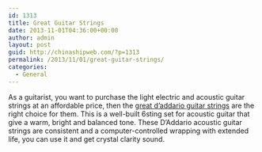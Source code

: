 ```yaml
---
id: 1313
title: Great Guitar Strings
date: 2013-11-01T04:36:00+00:00
author: admin
layout: post
guid: http://chinashipweb.com/?p=1313
permalink: /2013/11/01/great-guitar-strings/
categories:
  - General
---
```

As a guitarist, you want to purchase the light electric and acoustic guitar strings at an affordable price, then the [great d&#8217;addario guitar strings](http://www.musiciansfriend.com/guitar-strings/daddario) are the right choice for them. This is a well-built 6sting set for acoustic guitar that give a warm, bright and balanced tone. These D&#8217;Addario acoustic guitar strings are consistent and a computer-controlled wrapping with extended life, you can use it and get crystal clarity sound.